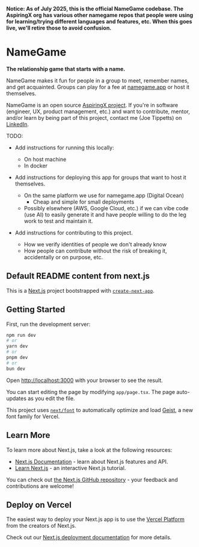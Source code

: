 **Notice: As of July 2025, this is the official NameGame codebase. The AspiringX 
org has various other namegame repos that people were using for learning/trying 
different languages and features, etc. When this goes live, we'll retire those 
to avoid confusion.**

# NameGame

**The relationship game that starts with a name.**

NameGame makes it fun for people in a group to meet, remember names, 
and get acquainted. Groups can play for a fee at 
[namegame.app](https://namegame.app) or host it themselves.

NameGame is an open source [AspiringX project](https://github.com/aspiringx/.github).
If you're in software (engineer, UX, product management, etc.) and want to 
contribute, mentor, and/or learn by being part of this project, contact me
(Joe Tippetts) on <a href="https://www.linkedin.com/in/jtippetts/" target="_blank">LinkedIn</a>.

TODO: 

- Add instructions for running this locally:
  - On host machine
  - In docker
- Add instructions for deploying this app for groups that want to host it themselves. 
  - On the same platform we use for namegame.app (Digital Ocean)
    - Cheap and simple for small deployments
  - Possibly elsewhere (AWS, Google Cloud, etc.) if we can vibe code (use AI) to easily generate it and have people willing to do the leg work to test and maintain it.

- Add instructions for contributing to this project.
  - How we verify identities of people we don't already know
  - How people can contribute without the risk of breaking it, accidentally or on purpose, etc.



## Default README content from next.js

This is a [Next.js](https://nextjs.org) project bootstrapped with [`create-next-app`](https://nextjs.org/docs/app/api-reference/cli/create-next-app).

## Getting Started

First, run the development server:

```bash
npm run dev
# or
yarn dev
# or
pnpm dev
# or
bun dev
```

Open [http://localhost:3000](http://localhost:3000) with your browser to see the result.

You can start editing the page by modifying `app/page.tsx`. The page auto-updates as you edit the file.

This project uses [`next/font`](https://nextjs.org/docs/app/building-your-application/optimizing/fonts) to automatically optimize and load [Geist](https://vercel.com/font), a new font family for Vercel.

## Learn More

To learn more about Next.js, take a look at the following resources:

- [Next.js Documentation](https://nextjs.org/docs) - learn about Next.js features and API.
- [Learn Next.js](https://nextjs.org/learn) - an interactive Next.js tutorial.

You can check out [the Next.js GitHub repository](https://github.com/vercel/next.js) - your feedback and contributions are welcome!

## Deploy on Vercel

The easiest way to deploy your Next.js app is to use the [Vercel Platform](https://vercel.com/new?utm_medium=default-template&filter=next.js&utm_source=create-next-app&utm_campaign=create-next-app-readme) from the creators of Next.js.

Check out our [Next.js deployment documentation](https://nextjs.org/docs/app/building-your-application/deploying) for more details.
